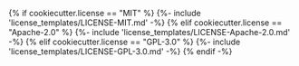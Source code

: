 {% if cookiecutter.license == "MIT" %}
{%- include 'license_templates/LICENSE-MIT.md' -%}
{% elif cookiecutter.license == "Apache-2.0" %}
{%- include 'license_templates/LICENSE-Apache-2.0.md' -%}
{% elif cookiecutter.license == "GPL-3.0" %}
{%- include 'license_templates/LICENSE-GPL-3.0.md' -%}
{% endif -%}
